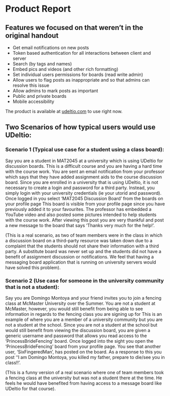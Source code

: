 # Product Report

## Features we focused on that weren’t in the original handout 
* Get email notifications on new posts
* Token based authentication for all interactions between client and server
* Search (by tags and names)
* Embed pics and videos (and other rich formatting)
* Set individual users permissions for boards (read write admin)
* Allow users to flag posts as inappropriate and so that admins can resolve this issue
* Allow admins to mark posts as important
* Public and private boards
* Mobile accessibility

The product is available at [udeltio.com](udeltio.com) to use right now.

## Two Scenarios of how typical users would use UDeltio:

### Scenario 1 (Typical use case for a student using a class board):

Say you are a student in MAT2045 at a university which is using UDeltio for discussion boards. This is a difficult course and you are having a hard time with the course work. You are sent an email notification from your professor which says that they have added assignment aids to the course discussion board. Since you are enrolled in a university that is using UDeltio, it is not necessary to create a login and password for a third party. Instead, you simply login with your university credentials (ie your utorid and password). Once logged in you select ‘MAT2045 Discussion Board’ from the boards on your profile page This board is visible from your profile page since you have previously added it to your favourites. The professor has embedded a YouTube video and also posted some pictures intended to help students with the course work. After viewing this post you are very thankful and post a new message to the board that says ‘Thanks very much for the help!’.

(This is a real scenario, as two of team members were in the class in which a discussion board on a third-party resource was taken down due to a complaint that the students should not share their information with a third party. A substitute board was never set up and the students did not have a benefit of assignment discussion or notifications. We feel that having a messaging board application that is running on university servers would have solved this problem). 

### Scenario 2 (Use case for someone in the university community that is not a student):

Say you are Domingo Montoya and your friend invites you to join a fencing class at McMaster University over the Summer. You are not a student at McMaster, however, you would still benefit from being able to see information in regards to the fencing class you are signing up for This is an example of where you are a member of a university community but you are not a student at the school. Since you are not a student at the school but would still benefit from viewing the discussion board, you are given a generic username and password that allows you read access to the ‘PrincessBrideFencing’ board. Once logged into the sight you open the ‘PrincessBrideFencing’ board from your profile page.  You see that another user, ‘SixFingeredMan’, has posted on the board. As a response to this you post ‘‘I am Domingo Montoya, you killed my father, prepare to die/see you in class!!’.

(This is a funny version of a real scenario where one of team members took a fencing class at the university but was not a student there at the time. He feels he would have benefited from having access to a message board like UDeltio for that course).


